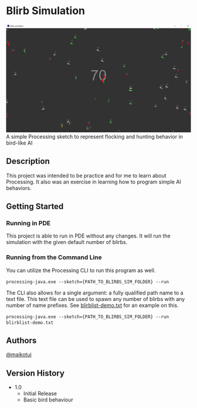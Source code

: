 # Blirb Simulation
![Screenshot](screenshot.png?raw=true)
A simple Processing sketch to represent flocking and hunting behavior in bird-like AI

## Description

This project was intended to be practice and for me to learn about Processing. It also was an exercise in learning how to program simple AI behaviors.

## Getting Started

### Running in PDE

This project is able to run in PDE without any changes. It will run the simulation with the given default number of blirbs.

### Running from the Command Line

You can utilize the Processing CLI to run this program as well.

```
processing-java.exe --sketch={PATH_TO_BLIRBS_SIM_FOLDER} --run
```

The CLI also allows for a single argument: a fully qualified path name to a text file. This text file can be used to spawn any number of blirbs with any number of name prefixes. See [blirblist-demo.txt](blirblist-demo.txt) for an example on this.

```
processing-java.exe --sketch={PATH_TO_BLIRBS_SIM_FOLDER} --run blirblist-demo.txt
```

## Authors

[@maikotui](https://twitter.com/maikotui)

## Version History

* 1.0
    * Initial Release
    * Basic bird behaviour